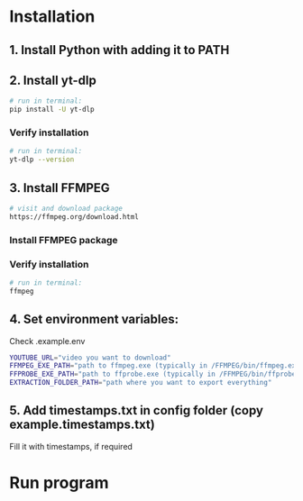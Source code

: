 # Installation

## 1. Install Python with adding it to PATH

## 2. Install yt-dlp

```bash
# run in terminal:
pip install -U yt-dlp
```

### Verify installation

```bash
# run in terminal:
yt-dlp --version
```

## 3. Install FFMPEG

```bash
# visit and download package
https://ffmpeg.org/download.html
```

### Install FFMPEG package

### Verify installation

```bash
# run in terminal:
ffmpeg
```

## 4. Set environment variables:

Check .example.env

```bash
YOUTUBE_URL="video you want to download"
FFMPEG_EXE_PATH="path to ffmpeg.exe (typically in /FFMPEG/bin/ffmpeg.exe)"
FFPROBE_EXE_PATH="path to ffprobe.exe (typically in /FFMPEG/bin/ffprobe.exe)"
EXTRACTION_FOLDER_PATH="path where you want to export everything"
```

## 5. Add timestamps.txt in config folder (copy example.timestamps.txt)

Fill it with timestamps, if required

# Run program
